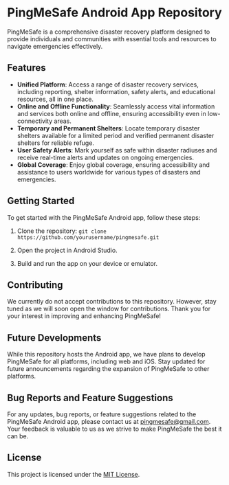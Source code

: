 # PingMeSafe Android App Repository

PingMeSafe is a comprehensive disaster recovery platform designed to provide individuals and communities with essential tools and resources to navigate emergencies effectively.

## Features

- **Unified Platform**:  Access a range of disaster recovery services, including reporting, shelter information, safety alerts, and educational resources, all in one place.
- **Online and Offline Functionality**:  Seamlessly access vital information and services both online and offline, ensuring accessibility even in low-connectivity areas.
- **Temporary and Permanent Shelters**: Locate temporary disaster shelters available for a limited period and verified permanent disaster shelters for reliable refuge.
- **User Safety Alerts**: Mark yourself as safe within disaster radiuses and receive real-time alerts and updates on ongoing emergencies.
- **Global Coverage**:  Enjoy global coverage, ensuring accessibility and assistance to users worldwide for various types of disasters and emergencies.

## Getting Started

To get started with the PingMeSafe Android app, follow these steps:

1. Clone the repository:
   ```git clone https://github.com/yourusername/pingmesafe.git```

2. Open the project in Android Studio.

3. Build and run the app on your device or emulator.

## Contributing

We currently do not accept contributions to this repository. However, stay tuned as we will soon open the window for contributions. Thank you for your interest in improving and enhancing PingMeSafe!

## Future Developments

While this repository hosts the Android app, we have plans to develop PingMeSafe for all platforms, including web and iOS. Stay updated for future announcements regarding the expansion of PingMeSafe to other platforms.

## Bug Reports and Feature Suggestions

For any updates, bug reports, or feature suggestions related to the PingMeSafe Android app, please contact us at [pingmesafe@gmail.com](mailto:pingmesafe@gmail.com). Your feedback is valuable to us as we strive to make PingMeSafe the best it can be.

## License

This project is licensed under the [MIT License](LICENSE).
